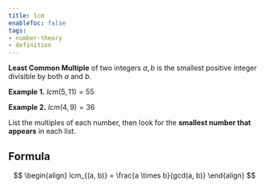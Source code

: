 ```yaml
---
title: lcm
enableToc: false
tags: 
- number-theory
- definition
---
```

**Least Common Multiple** of two integers $a, b$ is the smallest positive integer divisible by both $a$ and $b$.

**Example 1.**
$lcm(5, 11) = 55$


**Example 2.**
$lcm(4, 9) = 36$

List the multiples of each number, then look for the **smallest number that appears** in each list. 

## Formula

$$
\begin{align}
lcm_{(a, b)} = \frac{a \times b}{gcd(a, b)}
\end{align}
$$
